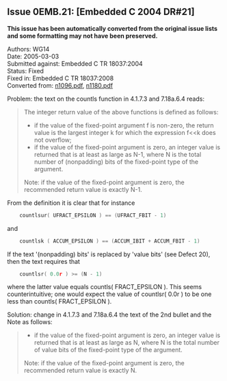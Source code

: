 ## Issue 0EMB.21: \[Embedded C 2004 DR#21\]

**This issue has been automatically converted from the original issue lists and some formatting may not have been preserved.**

Authors: WG14  
Date: 2005-03-03  
Submitted against: Embedded C TR 18037:2004  
Status: Fixed  
Fixed in: Embedded C TR 18037:2008  
Converted from: [n1096.pdf](https://www.open-std.org/jtc1/sc22/wg14/www/docs/n1096.pdf), [n1180.pdf](https://www.open-std.org/jtc1/sc22/wg14/www/docs/n1180.pdf)

Problem: the text on the countls function in 4.1.7.3 and 7.18a.6.4 reads:

> The integer return value of the above functions is defined as follows:
>
> * if the value of the fixed-point argument f is non-zero, the return value is the largest integer k for which the expression f\<\<k does not overflow;
> * if the value of the fixed-point argument is zero, an integer value is returned that is at least as large as N-1, where N is the total number of (nonpadding) bits of the fixed-point type of the argument.
>
> Note: if the value of the fixed-point argument is zero, the recommended return
> value is exactly N-1.

From the definition it is clear that for instance

```c
    countlsur( UFRACT_EPSILON ) == (UFRACT_FBIT - 1)
```

and

```c
    countlsk ( ACCUM_EPSILON ) == (ACCUM_IBIT + ACCUM_FBIT - 1)
```

If the text '(nonpadding) bits' is replaced by 'value bits' (see Defect 20),
then the text requires that

```c
    countlsr( 0.0r ) >= (N - 1)
```

where the latter value equals countls( FRACT\_EPSILON ). This seems
counterintuitive; one would expect the value of countlsr( 0.0r ) to be one less
than countls( FRACT\_EPSILON ).

Solution: change in 4.1.7.3 and 7.18a.6.4 the text of the 2nd bullet and the
Note as follows:

> * if the value of the fixed-point argument is zero, an integer value is returned that is at least as large as N, where N is the total number of value bits of the fixed-point type of the argument.
>
> Note: if the value of the fixed-point argument is zero, the recommended return
> value is exactly N.
